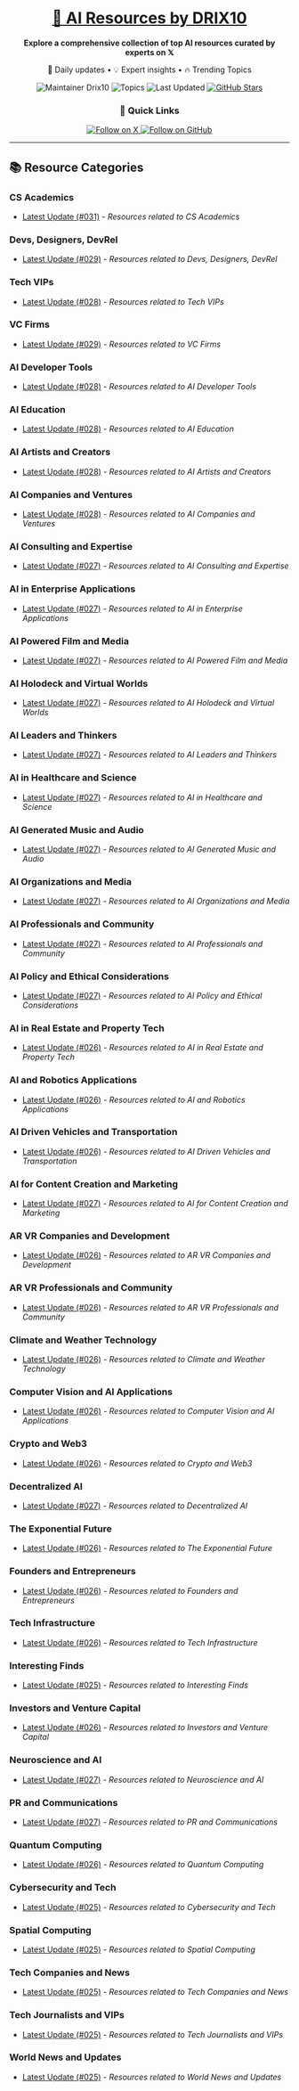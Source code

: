 
<div align="center">
  <h1><a href="https://x.com/DRIX_10_" target="_blank">🚀 AI Resources by DRIX10</a></h1>
  <p><strong>Explore a comprehensive collection of top AI resources curated by experts on 𝕏</strong></p>
  <p>🌟 Daily updates • 💡 Expert insights • 🔥 Trending Topics</p>

  <img src="https://img.shields.io/badge/Maintainer-Drix10-blue?style=for-the-badge" alt="Maintainer Drix10" />
  <img src="https://img.shields.io/badge/Topics-Everything%2C%20AI-red?style=for-the-badge" alt="Topics" />
  <img src="https://img.shields.io/github/last-commit/Drix10/ai-resources?style=for-the-badge&color=5D6D7E" alt="Last Updated" />
  <a href="https://github.com/Drix10/ai-resources"><img src="https://img.shields.io/github/stars/Drix10/ai-resources?style=for-the-badge&color=yellow" alt="GitHub Stars" /></a>

  <br>

  <h3>🌟 Quick Links</h3>
    <a href="https://x.com/DRIX_10_">
      <img src="https://img.shields.io/badge/Follow_on_𝕏-black?style=for-the-badge&logo=x&logoColor=white" alt="Follow on X" />
    </a>
    <a href="https://github.com/Drix10">
      <img src="https://img.shields.io/badge/Follow_on_GitHub-black?style=for-the-badge&logo=github&logoColor=white" alt="Follow on GitHub" />
    </a>
</div>

---

## 📚 Resource Categories

### CS Academics

*   [Latest Update (#031)](https://github.com/Drix10/ai-resources/blob/main/CS%20Academics/resources-031.md) - *Resources related to CS Academics*

### Devs, Designers, DevRel

*   [Latest Update (#029)](https://github.com/Drix10/ai-resources/blob/main/Devs%2C%20Designers%2C%20DevRel/resources-029.md) - *Resources related to Devs, Designers, DevRel*

### Tech VIPs

*   [Latest Update (#028)](https://github.com/Drix10/ai-resources/blob/main/Tech%20VIPs/resources-028.md) - *Resources related to Tech VIPs*

### VC Firms

*   [Latest Update (#029)](https://github.com/Drix10/ai-resources/blob/main/VC%20Firms/resources-029.md) - *Resources related to VC Firms*

### AI Developer Tools

*   [Latest Update (#028)](https://github.com/Drix10/ai-resources/blob/main/AI%20Developer%20Tools/resources-028.md) - *Resources related to AI Developer Tools*

### AI Education

*   [Latest Update (#028)](https://github.com/Drix10/ai-resources/blob/main/AI%20Education/resources-028.md) - *Resources related to AI Education*

### AI Artists and Creators

*   [Latest Update (#028)](https://github.com/Drix10/ai-resources/blob/main/AI%20Artists%20and%20Creators/resources-028.md) - *Resources related to AI Artists and Creators*

### AI Companies and Ventures

*   [Latest Update (#028)](https://github.com/Drix10/ai-resources/blob/main/AI%20Companies%20and%20Ventures/resources-028.md) - *Resources related to AI Companies and Ventures*

### AI Consulting and Expertise

*   [Latest Update (#027)](https://github.com/Drix10/ai-resources/blob/main/AI%20Consulting%20and%20Expertise/resources-027.md) - *Resources related to AI Consulting and Expertise*

### AI in Enterprise Applications

*   [Latest Update (#027)](https://github.com/Drix10/ai-resources/blob/main/AI%20in%20Enterprise%20Applications/resources-027.md) - *Resources related to AI in Enterprise Applications*

### AI Powered Film and Media

*   [Latest Update (#027)](https://github.com/Drix10/ai-resources/blob/main/AI%20Powered%20Film%20and%20Media/resources-027.md) - *Resources related to AI Powered Film and Media*

### AI Holodeck and Virtual Worlds

*   [Latest Update (#027)](https://github.com/Drix10/ai-resources/blob/main/AI%20Holodeck%20and%20Virtual%20Worlds/resources-027.md) - *Resources related to AI Holodeck and Virtual Worlds*

### AI Leaders and Thinkers

*   [Latest Update (#027)](https://github.com/Drix10/ai-resources/blob/main/AI%20Leaders%20and%20Thinkers/resources-027.md) - *Resources related to AI Leaders and Thinkers*

### AI in Healthcare and Science

*   [Latest Update (#027)](https://github.com/Drix10/ai-resources/blob/main/AI%20in%20Healthcare%20and%20Science/resources-027.md) - *Resources related to AI in Healthcare and Science*

### AI Generated Music and Audio

*   [Latest Update (#027)](https://github.com/Drix10/ai-resources/blob/main/AI%20Generated%20Music%20and%20Audio/resources-027.md) - *Resources related to AI Generated Music and Audio*

### AI Organizations and Media

*   [Latest Update (#027)](https://github.com/Drix10/ai-resources/blob/main/AI%20Organizations%20and%20Media/resources-027.md) - *Resources related to AI Organizations and Media*

### AI Professionals and Community

*   [Latest Update (#027)](https://github.com/Drix10/ai-resources/blob/main/AI%20Professionals%20and%20Community/resources-027.md) - *Resources related to AI Professionals and Community*

### AI Policy and Ethical Considerations

*   [Latest Update (#027)](https://github.com/Drix10/ai-resources/blob/main/AI%20Policy%20and%20Ethical%20Considerations/resources-027.md) - *Resources related to AI Policy and Ethical Considerations*

### AI in Real Estate and Property Tech

*   [Latest Update (#026)](https://github.com/Drix10/ai-resources/blob/main/AI%20in%20Real%20Estate%20and%20Property%20Tech/resources-026.md) - *Resources related to AI in Real Estate and Property Tech*

### AI and Robotics Applications

*   [Latest Update (#026)](https://github.com/Drix10/ai-resources/blob/main/AI%20and%20Robotics%20Applications/resources-026.md) - *Resources related to AI and Robotics Applications*

### AI Driven Vehicles and Transportation

*   [Latest Update (#026)](https://github.com/Drix10/ai-resources/blob/main/AI%20Driven%20Vehicles%20and%20Transportation/resources-026.md) - *Resources related to AI Driven Vehicles and Transportation*

### AI for Content Creation and Marketing

*   [Latest Update (#027)](https://github.com/Drix10/ai-resources/blob/main/AI%20for%20Content%20Creation%20and%20Marketing/resources-027.md) - *Resources related to AI for Content Creation and Marketing*

### AR VR Companies and Development

*   [Latest Update (#026)](https://github.com/Drix10/ai-resources/blob/main/AR%20VR%20Companies%20and%20Development/resources-026.md) - *Resources related to AR VR Companies and Development*

### AR VR Professionals and Community

*   [Latest Update (#026)](https://github.com/Drix10/ai-resources/blob/main/AR%20VR%20Professionals%20and%20Community/resources-026.md) - *Resources related to AR VR Professionals and Community*

### Climate and Weather Technology

*   [Latest Update (#026)](https://github.com/Drix10/ai-resources/blob/main/Climate%20and%20Weather%20Technology/resources-026.md) - *Resources related to Climate and Weather Technology*

### Computer Vision and AI Applications

*   [Latest Update (#026)](https://github.com/Drix10/ai-resources/blob/main/Computer%20Vision%20and%20AI%20Applications/resources-026.md) - *Resources related to Computer Vision and AI Applications*

### Crypto and Web3

*   [Latest Update (#026)](https://github.com/Drix10/ai-resources/blob/main/Crypto%20and%20Web3/resources-026.md) - *Resources related to Crypto and Web3*

### Decentralized AI

*   [Latest Update (#027)](https://github.com/Drix10/ai-resources/blob/main/Decentralized%20AI/resources-027.md) - *Resources related to Decentralized AI*

### The Exponential Future

*   [Latest Update (#026)](https://github.com/Drix10/ai-resources/blob/main/The%20Exponential%20Future/resources-026.md) - *Resources related to The Exponential Future*

### Founders and Entrepreneurs

*   [Latest Update (#026)](https://github.com/Drix10/ai-resources/blob/main/Founders%20and%20Entrepreneurs/resources-026.md) - *Resources related to Founders and Entrepreneurs*

### Tech Infrastructure

*   [Latest Update (#026)](https://github.com/Drix10/ai-resources/blob/main/Tech%20Infrastructure/resources-026.md) - *Resources related to Tech Infrastructure*

### Interesting Finds

*   [Latest Update (#025)](https://github.com/Drix10/ai-resources/blob/main/Interesting%20Finds/resources-025.md) - *Resources related to Interesting Finds*

### Investors and Venture Capital

*   [Latest Update (#026)](https://github.com/Drix10/ai-resources/blob/main/Investors%20and%20Venture%20Capital/resources-026.md) - *Resources related to Investors and Venture Capital*

### Neuroscience and AI

*   [Latest Update (#027)](https://github.com/Drix10/ai-resources/blob/main/Neuroscience%20and%20AI/resources-027.md) - *Resources related to Neuroscience and AI*

### PR and Communications

*   [Latest Update (#027)](https://github.com/Drix10/ai-resources/blob/main/PR%20and%20Communications/resources-027.md) - *Resources related to PR and Communications*

### Quantum Computing

*   [Latest Update (#026)](https://github.com/Drix10/ai-resources/blob/main/Quantum%20Computing/resources-026.md) - *Resources related to Quantum Computing*

### Cybersecurity and Tech

*   [Latest Update (#025)](https://github.com/Drix10/ai-resources/blob/main/Cybersecurity%20and%20Tech/resources-025.md) - *Resources related to Cybersecurity and Tech*

### Spatial Computing

*   [Latest Update (#025)](https://github.com/Drix10/ai-resources/blob/main/Spatial%20Computing/resources-025.md) - *Resources related to Spatial Computing*

### Tech Companies and News

*   [Latest Update (#025)](https://github.com/Drix10/ai-resources/blob/main/Tech%20Companies%20and%20News/resources-025.md) - *Resources related to Tech Companies and News*

### Tech Journalists and VIPs

*   [Latest Update (#025)](https://github.com/Drix10/ai-resources/blob/main/Tech%20Journalists%20and%20VIPs/resources-025.md) - *Resources related to Tech Journalists and VIPs*

### World News and Updates

*   [Latest Update (#025)](https://github.com/Drix10/ai-resources/blob/main/World%20News%20and%20Updates/resources-025.md) - *Resources related to World News and Updates*

